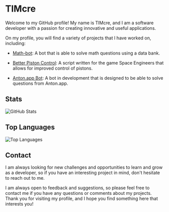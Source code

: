 # TIMcre

Welcome to my GitHub profile! My name is TIMcre, and I am a software developer with a passion for creating innovative and useful applications.

On my profile, you will find a variety of projects that I have worked on, including:

- [Math-bot](https://github.com/TIMcre/Math-bot): A bot that is able to solve math questions using a data bank.

- [Better Piston Control](https://gist.github.com/TIMcre/524fe063184c163417bb10b16bbd7b12): A script written for the game Space Engineers that allows for improved control of pistons.

- [Anton.app Bot](https://github.com/TIMcre/Anton-App-Bot): A bot in development that is designed to be able to solve questions from Anton.app.


## Stats

![GitHub Stats](https://github-readme-stats.vercel.app/api?username=TIMcre&show_icons=true&theme=dark&count_private=true)

## Top Languages

![Top Languages](https://github-readme-stats.vercel.app/api/top-langs/?username=TIMcre&layout=compact&theme=dark)

## Contact

I am always looking for new challenges and opportunities to learn and grow as a developer, so if you have an interesting project in mind, don't hesitate to reach out to me.

I am always open to feedback and suggestions, so please feel free to contact me if you have any questions or comments about my projects. Thank you for visiting my profile, and I hope you find something here that interests you!
